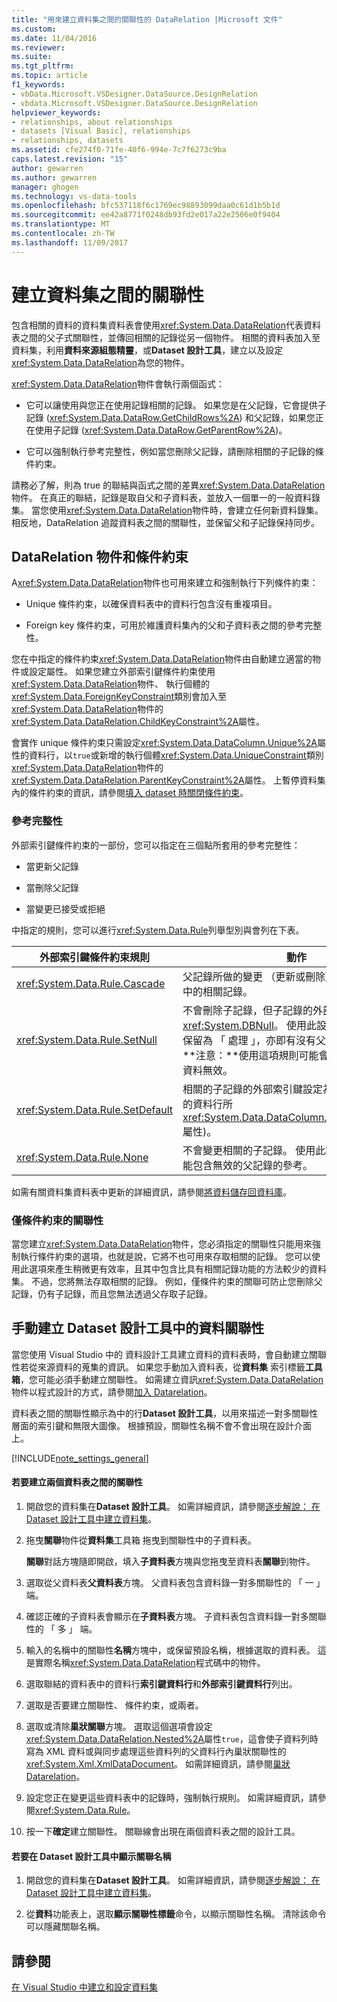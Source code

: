 ```yaml
---
title: "用來建立資料集之間的關聯性的 DataRelation |Microsoft 文件"
ms.custom: 
ms.date: 11/04/2016
ms.reviewer: 
ms.suite: 
ms.tgt_pltfrm: 
ms.topic: article
f1_keywords:
- vbData.Microsoft.VSDesigner.DataSource.DesignRelation
- vbdata.Microsoft.VSDesigner.DataSource.DesignRelation
helpviewer_keywords:
- relationships, about relationships
- datasets [Visual Basic], relationships
- relationships, datasets
ms.assetid: cfe274f0-71fe-40f6-994e-7c7f6273c9ba
caps.latest.revision: "15"
author: gewarren
ms.author: gewarren
manager: ghogen
ms.technology: vs-data-tools
ms.openlocfilehash: bfc537118f6c1769ec98893099daa0c61d1b5b1d
ms.sourcegitcommit: ee42a8771f0248db93fd2e017a22e2506e0f9404
ms.translationtype: MT
ms.contentlocale: zh-TW
ms.lasthandoff: 11/09/2017
---
```

# <a name="create-relationships-between-datasets"></a>建立資料集之間的關聯性
包含相關的資料的資料集資料表會使用<xref:System.Data.DataRelation>代表資料表之間的父子式關聯性，並傳回相關的記錄從另一個物件。 相關的資料表加入至資料集，利用**資料來源組態精靈**，或**Dataset 設計工具**，建立以及設定<xref:System.Data.DataRelation>為您的物件。  
  
<xref:System.Data.DataRelation>物件會執行兩個函式：  
  
-   它可以讓使用與您正在使用記錄相關的記錄。 如果您是在父記錄，它會提供子記錄 (<xref:System.Data.DataRow.GetChildRows%2A>) 和父記錄，如果您正在使用子記錄 (<xref:System.Data.DataRow.GetParentRow%2A>)。  
  
-   它可以強制執行參考完整性，例如當您刪除父記錄，請刪除相關的子記錄的條件約束。  
  
請務必了解，則為 true 的聯結與函式之間的差異<xref:System.Data.DataRelation>物件。 在真正的聯結，記錄是取自父和子資料表，並放入一個單一的一般資料錄集。 當您使用<xref:System.Data.DataRelation>物件時，會建立任何新資料錄集。 相反地，DataRelation 追蹤資料表之間的關聯性，並保留父和子記錄保持同步。  
  
## <a name="datarelation-objects-and-constraints"></a>DataRelation 物件和條件約束  
A<xref:System.Data.DataRelation>物件也可用來建立和強制執行下列條件約束：  
  
-   Unique 條件約束，以確保資料表中的資料行包含沒有重複項目。  
  
-   Foreign key 條件約束，可用於維護資料集內的父和子資料表之間的參考完整性。  
  
您在中指定的條件約束<xref:System.Data.DataRelation>物件由自動建立適當的物件或設定屬性。 如果您建立外部索引鍵條件約束使用<xref:System.Data.DataRelation>物件、 執行個體的<xref:System.Data.ForeignKeyConstraint>類別會加入至<xref:System.Data.DataRelation>物件的<xref:System.Data.DataRelation.ChildKeyConstraint%2A>屬性。  
  
會實作 unique 條件約束只需設定<xref:System.Data.DataColumn.Unique%2A>屬性的資料行，以`true`或新增的執行個體<xref:System.Data.UniqueConstraint>類別<xref:System.Data.DataRelation>物件的<xref:System.Data.DataRelation.ParentKeyConstraint%2A>屬性。 上暫停資料集內的條件約束的資訊，請參閱[填入 dataset 時關閉條件約束](../data-tools/turn-off-constraints-while-filling-a-dataset.md)。  
  
### <a name="referential-integrity-rules"></a>參考完整性  
外部索引鍵條件約束的一部份，您可以指定在三個點所套用的參考完整性：  
  
-   當更新父記錄  
  
-   當刪除父記錄  
  
-   當變更已接受或拒絕  
  
中指定的規則，您可以進行<xref:System.Data.Rule>列舉型別與會列在下表。  
  
|外部索引鍵條件約束規則|動作|  
|----------------------------------|------------|  
|<xref:System.Data.Rule.Cascade>|父記錄所做的變更 （更新或刪除） 也會是子資料表中的相關記錄。|  
|<xref:System.Data.Rule.SetNull>|不會刪除子記錄，但子記錄的外部索引鍵設定為<xref:System.DBNull>。 使用此設定時，子記錄可以保留為 「 處理 」，亦即有沒有父資料錄的關聯性。 **注意：**使用這項規則可能會導致子資料表中的資料無效。|  
|<xref:System.Data.Rule.SetDefault>|相關的子記錄的外部索引鍵設定為預設值 (如同建立的資料行所<xref:System.Data.DataColumn.DefaultValue%2A>屬性)。|  
|<xref:System.Data.Rule.None>|不會變更相關的子記錄。 使用此設定時，子記錄可能包含無效的父記錄的參考。|  
  
如需有關資料集資料表中更新的詳細資訊，請參閱[將資料儲存回資料庫](../data-tools/save-data-back-to-the-database.md)。  
  
### <a name="constraint-only-relations"></a>僅條件約束的關聯性  
當您建立<xref:System.Data.DataRelation>物件，您必須指定的關聯性只能用來強制執行條件約束的選項，也就是說，它將不也可用來存取相關的記錄。 您可以使用此選項來產生稍微更有效率，且其中包含比具有相關記錄功能的方法較少的資料集。 不過，您將無法存取相關的記錄。 例如，僅條件約束的關聯可防止您刪除父記錄，仍有子記錄，而且您無法透過父存取子記錄。  
  
## <a name="manually-creating-a-data-relation-in-the-dataset-designer"></a>手動建立 Dataset 設計工具中的資料關聯性  
當您使用 Visual Studio 中的 資料設計工具建立資料的資料表時，會自動建立關聯性若從來源資料的蒐集的資訊。 如果您手動加入資料表，從**資料集** 索引標籤**工具箱**，您可能必須手動建立關聯性。 如需建立資訊<xref:System.Data.DataRelation>物件以程式設計的方式，請參閱[加入 Datarelation](/dotnet/framework/data/adonet/dataset-datatable-dataview/adding-datarelations)。  
  
資料表之間的關聯性顯示為中的行**Dataset 設計工具**，以用來描述一對多關聯性層面的索引鍵和無限大圖像。 根據預設，關聯性名稱不會不會出現在設計介面上。  
  
[!INCLUDE[note_settings_general](../data-tools/includes/note_settings_general_md.md)]  
  
#### <a name="to-create-a-relationship-between-two-data-tables"></a>若要建立兩個資料表之間的關聯性  
  
1.  開啟您的資料集在**Dataset 設計工具**。 如需詳細資訊，請參閱[逐步解說： 在 Dataset 設計工具中建立資料集](walkthrough-creating-a-dataset-with-the-dataset-designer.md)。  
  
2.  拖曳**關聯**物件從**資料集**工具箱 拖曳到關聯性中的子資料表。  
  
     **關聯**對話方塊隨即開啟，填入**子資料表**方塊與您拖曳至資料表**關聯**到物件。  
  
3.  選取從父資料表**父資料表**方塊。 父資料表包含資料錄一對多關聯性的 「 一 」 端。  
  
4.  確認正確的子資料表會顯示在**子資料表**方塊。 子資料表包含資料錄一對多關聯性的 「 多 」 端。  
  
5.  輸入的名稱中的關聯性**名稱**方塊中，或保留預設名稱，根據選取的資料表。 這是實際名稱<xref:System.Data.DataRelation>程式碼中的物件。  
  
6.  選取聯結的資料表中的資料行**索引鍵資料行**和**外部索引鍵資料行**列出。  
  
7.  選取是否要建立關聯性、 條件約束，或兩者。   
  
8.  選取或清除**巢狀關聯**方塊。 選取這個選項會設定<xref:System.Data.DataRelation.Nested%2A>屬性`true`，這會使子資料列時寫為 XML 資料或與同步處理這些資料列的父資料行內巢狀關聯性的<xref:System.Xml.XmlDataDocument>。 如需詳細資訊，請參閱[巢狀 Datarelation](/dotnet/framework/data/adonet/dataset-datatable-dataview/nesting-datarelations)。  
  
9. 設定您正在變更這些資料表中的記錄時，強制執行規則。 如需詳細資訊，請參閱<xref:System.Data.Rule>。  
  
10. 按一下**確定**建立關聯性。 關聯線會出現在兩個資料表之間的設計工具。  
  
#### <a name="to-display-a-relation-name-in-the-dataset-designer"></a>若要在 Dataset 設計工具中顯示關聯名稱  
  
1.  開啟您的資料集在**Dataset 設計工具**。 如需詳細資訊，請參閱[逐步解說： 在 Dataset 設計工具中建立資料集](walkthrough-creating-a-dataset-with-the-dataset-designer.md)。  
  
2.  從**資料**功能表上，選取**顯示關聯性標籤**命令，以顯示關聯性名稱。 清除該命令可以隱藏關聯名稱。

## <a name="see-also"></a>請參閱
[在 Visual Studio 中建立和設定資料集](../data-tools/create-and-configure-datasets-in-visual-studio.md)
